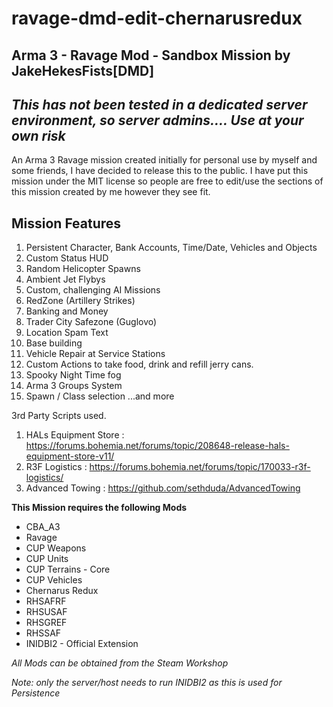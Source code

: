 # ravage-dmd-edit-chernarusredux
## Arma 3 - Ravage Mod - Sandbox Mission by JakeHekesFists[DMD]
## _This has not been tested in a dedicated server environment, so server admins.... Use at your own risk_

An Arma 3 Ravage mission created initially for personal use by myself and some friends, I have decided to release this to the public. 
I have put this mission under the MIT license so people are free to edit/use the sections of this mission created by me however they see fit.


## Mission Features

1. Persistent Character, Bank Accounts, Time/Date, Vehicles and Objects
2. Custom Status HUD
3. Random Helicopter Spawns
4. Ambient Jet Flybys
5. Custom, challenging AI Missions
6. RedZone (Artillery Strikes)
7. Banking and Money
8. Trader City Safezone (Guglovo)
9. Location Spam Text
10. Base building
11. Vehicle Repair at Service Stations
12. Custom Actions to take food, drink and refill jerry cans. 
13. Spooky Night Time fog
14. Arma 3 Groups System
15. Spawn / Class selection
...and more

3rd Party Scripts used. 
1. HALs Equipment Store : https://forums.bohemia.net/forums/topic/208648-release-hals-equipment-store-v11/
2. R3F Logistics : https://forums.bohemia.net/forums/topic/170033-r3f-logistics/
3. Advanced Towing : https://github.com/sethduda/AdvancedTowing

**This Mission requires the following Mods**

* CBA_A3
* Ravage
* CUP Weapons
* CUP Units
* CUP Terrains - Core
* CUP Vehicles
* Chernarus Redux
* RHSAFRF
* RHSUSAF
* RHSGREF
* RHSSAF
* INIDBI2 - Official Extension

_All Mods can be obtained from the Steam Workshop_

_Note: only the server/host needs to run INIDBI2 as this is used for Persistence_
